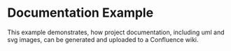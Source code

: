 Documentation Example
=====================

This example demonstrates, how project documentation, including uml and svg images, can be generated and uploaded
to a Confluence wiki. 

